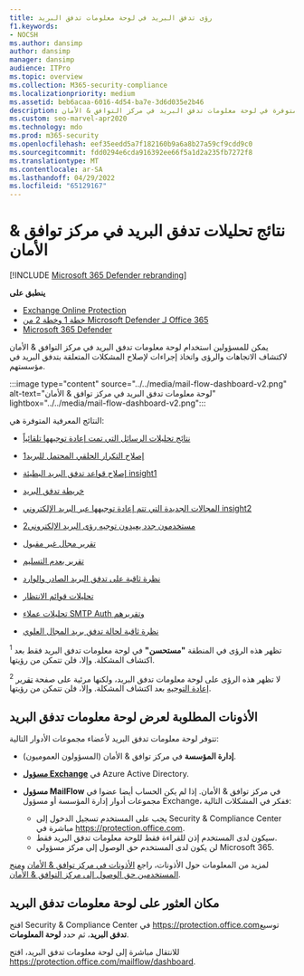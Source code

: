 ```yaml
---
title: رؤى تدفق البريد في لوحة معلومات تدفق البريد
f1.keywords:
- NOCSH
ms.author: dansimp
author: dansimp
manager: dansimp
audience: ITPro
ms.topic: overview
ms.collection: M365-security-compliance
ms.localizationpriority: medium
ms.assetid: beb6acaa-6016-4d54-ba7e-3d6d035e2b46
description: يمكن للمسؤولين التعرف على الرؤى والتقارير المتوفرة في لوحة معلومات تدفق البريد في مركز التوافق & الأمان.
ms.custom: seo-marvel-apr2020
ms.technology: mdo
ms.prod: m365-security
ms.openlocfilehash: eef35eedd5a7f182160b9a6a8b27a59cf9cdd9c0
ms.sourcegitcommit: fdd0294e6cda916392ee66f5a1d2a235fb7272f8
ms.translationtype: MT
ms.contentlocale: ar-SA
ms.lasthandoff: 04/29/2022
ms.locfileid: "65129167"
---
```

# <a name="mail-flow-insights-in-the-security--compliance-center"></a>نتائج تحليلات تدفق البريد في مركز توافق & الأمان

[!INCLUDE [Microsoft 365 Defender rebranding](../includes/microsoft-defender-for-office.md)]

**ينطبق على**
- [Exchange Online Protection](exchange-online-protection-overview.md)
- [خطة 1 وخطة 2 من Microsoft Defender لـ Office 365](defender-for-office-365.md)
- [Microsoft 365 Defender](../defender/microsoft-365-defender.md)

يمكن للمسؤولين استخدام لوحة معلومات تدفق البريد في مركز التوافق & الأمان لاكتشاف الاتجاهات والرؤى واتخاذ إجراءات لإصلاح المشكلات المتعلقة بتدفق البريد في مؤسستهم.

:::image type="content" source="../../media/mail-flow-dashboard-v2.png" alt-text="لوحة معلومات تدفق البريد في مركز توافق & الأمان" lightbox="../../media/mail-flow-dashboard-v2.png":::

النتائج المعرفية المتوفرة هي:

- [نتائج تحليلات الرسائل التي تمت إعادة توجيهها تلقائياً](mfi-auto-forwarded-messages-report.md)

- [إصلاح التكرار الحلقي المحتمل للبريد1](mfi-mail-loop-insight.md)<sup></sup>

- [إصلاح قواعد تدفق البريد البطيئة insight1](mfi-slow-mail-flow-rules-insight.md)<sup></sup>

- [خريطة تدفق البريد](mfi-mail-flow-map-report.md)

- [المجالات الجديدة التي تتم إعادة توجيهها عبر البريد الإلكتروني insight2](mfi-new-domains-being-forwarded-email.md)<sup></sup>

- [مستخدمون جدد يعيدون توجيه رؤى البريد الإلكتروني2](mfi-new-users-forwarding-email.md)<sup></sup>

- [تقرير مجال غير مقبول](mfi-non-accepted-domain-report.md)

- [تقرير بعدم التسليم](mfi-non-delivery-report.md)

- [نظرة ثاقبة على تدفق البريد الصادر والوارد](mfi-outbound-and-inbound-mail-flow.md)

- [تحليلات قوائم الانتظار](mfi-queue-alerts-and-queues.md)

- [تحليلات عملاء SMTP Auth وتقريرهم](mfi-smtp-auth-clients-report.md)

- [نظرة ثاقبة لحالة تدفق بريد المجال العلوي](mfi-domain-mail-flow-status-insight.md)

<sup>1</sup> تظهر هذه الرؤى في المنطقة **"مستحسن"** في لوحة معلومات تدفق البريد فقط بعد اكتشاف المشكلة. وإلا، فلن تتمكن من رؤيتها.

<sup>2</sup> لا تظهر هذه الرؤى على لوحة معلومات تدفق البريد، ولكنها مرئية على صفحة [تقرير إعادة التوجيه](view-mail-flow-reports.md#forwarding-report) بعد اكتشاف المشكلة. وإلا، فلن تتمكن من رؤيتها.

## <a name="permissions-required-to-view-the-mail-flow-dashboard"></a>الأذونات المطلوبة لعرض لوحة معلومات تدفق البريد

تتوفر لوحة معلومات تدفق البريد لأعضاء مجموعات الأدوار التالية:

- **إدارة المؤسسة** في مركز توافق & الأمان (المسؤولون العموميون).

- **[مسؤول Exchange](/azure/active-directory/roles/permissions-reference#exchange-administrator)** في Azure Active Directory.

- **مسؤول MailFlow** في مركز توافق & الأمان. إذا لم يكن الحساب أيضا عضوا في مجموعات أدوار إدارة المؤسسة أو مسؤول Exchange، ففكر في المشكلات التالية:
  - يجب على المستخدم تسجيل الدخول إلى Security & Compliance Center مباشرة في <https://protection.office.com>.
  - سيكون لدى المستخدم إذن للقراءة فقط للوحة معلومات تدفق البريد فقط.
  - لن يكون لدى المستخدم حق الوصول إلى مركز مسؤولي Microsoft 365.

لمزيد من المعلومات حول الأذونات، راجع [الأذونات في مركز توافق & الأمان](permissions-in-the-security-and-compliance-center.md) [ومنح المستخدمين حق الوصول إلى مركز التوافق & الأمان](grant-access-to-the-security-and-compliance-center.md).

## <a name="where-to-find-the-mail-flow-dashboard"></a>مكان العثور على لوحة معلومات تدفق البريد

افتح Security & Compliance Center في <https://protection.office.com>توسيع **تدفق البريد**، ثم حدد **لوحة المعلومات**.

للانتقال مباشرة إلى لوحة معلومات تدفق البريد، افتح <https://protection.office.com/mailflow/dashboard>.
